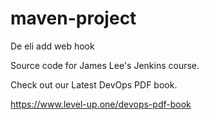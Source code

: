# maven-project

De eli add web hook

Source code for James Lee's Jenkins course.

Check out our Latest DevOps PDF book.

https://www.level-up.one/devops-pdf-book
